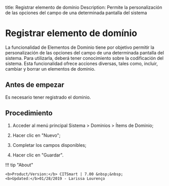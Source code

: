 title:  Registrar elemento de domínio 
Description: Permite la personalización de las opciones del campo de una determinada pantalla del sistema
# Registrar elemento de domínio

La funcionalidad de Elementos de Dominio tiene por objetivo permitir la personalización de las opciones del campo de una determinada pantalla del sistema. Para utilizarla, deberá tener conocimiento sobre la codificación del sistema.
Esta funcionalidad ofrece acciones diversas, tales como, incluir, cambiar y borrar un elementos de dominio.

Antes de empezar
----------------

Es necesario tener registrado el dominio.

Procedimiento
-------------

1.  Acceder al menú principal Sistema \> Dominios \> Ítems de Dominio;

2.  Hacer clic en "Nuevo";

3.  Completar los campos disponibles;

4.  Hacer clic en "Guardar".

!!! tip "About"

    <b>Product/Version:</b> CITSmart | 7.00 &nbsp;&nbsp;
    <b>Updated:</b>01/28/2019 - Larissa Lourenço
